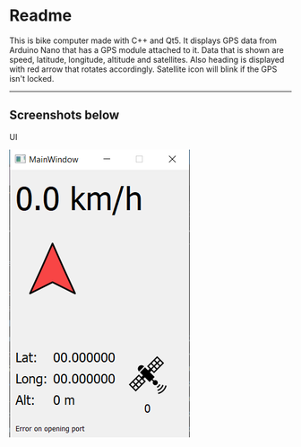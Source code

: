 # Readme

This is bike computer made with C++ and Qt5. It displays GPS data from Arduino Nano that has a GPS module attached to it. Data that is shown are speed, latitude, longitude, altitude and satellites. Also heading is displayed with red arrow that rotates accordingly. Satellite icon will blink if the GPS isn't locked.  

---
## Screenshots below

UI

!["UI"](/images/main.png)
